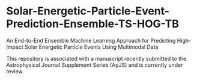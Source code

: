 # Solar-Energetic-Particle-Event-Prediction-Ensemble-TS-HOG-TB
An End-to-End Ensemble Machine Learning Approach for Predicting High-Impact Solar Energetic Particle Events Using Multimodal Data

This repository is associated with a manuscript recently submitted to the Astrophysical Journal Supplement Series (ApJS) and is currently under review.


